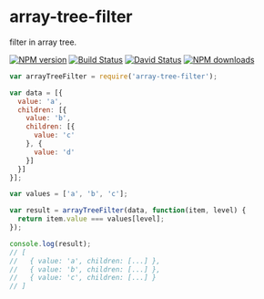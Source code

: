 # array-tree-filter

filter in array tree.

[![NPM version](https://img.shields.io/npm/v/array-tree-filter.svg?style=flat)](https://npmjs.org/package/array-tree-filter)
[![Build Status](https://img.shields.io/travis/afc163/array-tree-filter.svg?style=flat)](https://travis-ci.org/afc163/array-tree-filter)
[![David Status](https://img.shields.io/david/afc163/array-tree-filter.svg?style=flat)](https://david-dm.org/afc163/array-tree-filter)
[![NPM downloads](http://img.shields.io/npm/dm/array-tree-filter.svg?style=flat)](https://npmjs.org/package/array-tree-filter)

```js
var arrayTreeFilter = require('array-tree-filter');

var data = [{
  value: 'a',
  children: [{
    value: 'b',
    children: [{
      value: 'c'
    }, {
      value: 'd'
    }]
  }]
}];

var values = ['a', 'b', 'c'];

var result = arrayTreeFilter(data, function(item, level) {
  return item.value === values[level];
});

console.log(result);
// [
//   { value: 'a', children: [...] },
//   { value: 'b', children: [...] },
//   { value: 'c', children: [...] }
// ]
```
